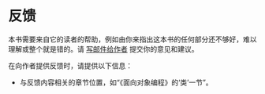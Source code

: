 # 反馈

本书需要来自它的读者的帮助，例如由你来指出这本书的任何部分还不够好，难以理解或整个就是错的。请 [写邮件给作者](mailto:bai.zhan@qq.com)  提交你的意见和建议。

在向作者提供反馈时，请提供以下信息：

- 与反馈内容相关的章节位置，如“《面向对象编程》的‘类’一节”。

